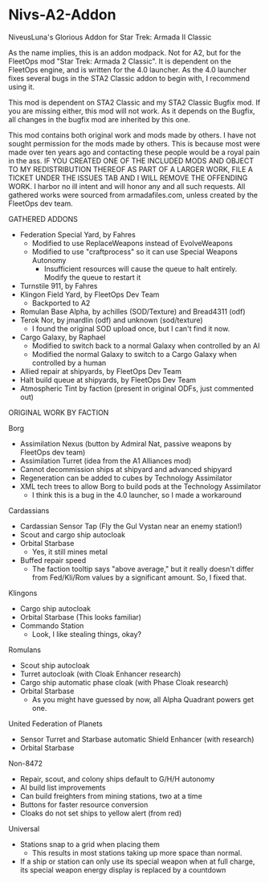 # Nivs-A2-Addon
 NiveusLuna's Glorious Addon for Star Trek: Armada II Classic

As the name implies, this is an addon modpack. Not for A2, but for the FleetOps
mod "Star Trek: Armada 2 Classic". It is dependent on the FleetOps engine, and
is written for the 4.0 launcher. As the 4.0 launcher fixes several bugs in the
STA2 Classic addon to begin with, I recommend using it.

This mod is dependent on STA2 Classic and my STA2 Classic Bugfix mod. If you are
missing either, this mod will not work. As it depends on the Bugfix, all changes
in the bugfix mod are inherited by this one.

This mod contains both original work and mods made by others. I have not sought
permission for the mods made by others. This is because most were made over ten
years ago and contacting these people would be a royal pain in the ass. IF YOU
CREATED ONE OF THE INCLUDED MODS AND OBJECT TO MY REDISTRIBUTION THEREOF AS
PART OF A LARGER WORK, FILE A TICKET UNDER THE ISSUES TAB AND I WILL REMOVE THE
OFFENDING WORK. I harbor no ill intent and will honor any and all such requests.
All gathered works were sourced from armadafiles.com, unless created by the
FleetOps dev team.

GATHERED ADDONS
- Federation Special Yard, by Fahres
	- Modified to use ReplaceWeapons instead of EvolveWeapons
	- Modified to use "craftprocess" so it can use Special Weapons Autonomy
		- Insufficient resources will cause the queue to halt entirely. Modify
		the queue to restart it
- Turnstile 911, by Fahres
- Klingon Field Yard, by FleetOps Dev Team
	- Backported to A2
- Romulan Base Alpha, by achilles (SOD/Texture) and Bread4311 (odf)
- Terok Nor, by jmardlin (odf) and unknown (sod/texture)
	- I found the original SOD upload once, but I can't find it now.
- Cargo Galaxy, by Raphael
	- Modified to switch back to a normal Galaxy when controlled by an AI
	- Modified the normal Galaxy to switch to a Cargo Galaxy when controlled by
	a human
- Allied repair at shipyards, by FleetOps Dev Team
- Halt build queue at shipyards, by FleetOps Dev Team
- Atmospheric Tint by faction (present in original ODFs, just commented out)

ORIGINAL WORK BY FACTION

Borg
- Assimilation Nexus (button by Admiral Nat, passive weapons by FleetOps
  dev team)
- Assimilation Turret (idea from the A1 Alliances mod)
- Cannot decommission ships at shipyard and advanced shipyard
- Regeneration can be added to cubes by Technology Assimilator
- XML tech trees to allow Borg to build pods at the Technology Assimilator
	- I think this is a bug in the 4.0 launcher, so I made a workaround

Cardassians
- Cardassian Sensor Tap (Fly the Gul Vystan near an enemy station!)
- Scout and cargo ship autocloak 
- Orbital Starbase
	- Yes, it still mines metal
- Buffed repair speed
	- The faction tooltip says "above average," but it really doesn't differ
	from Fed/Kli/Rom values by a significant amount. So, I fixed that.

Klingons
- Cargo ship autocloak
- Orbital Starbase (This looks familiar)
- Commando Station
	- Look, I like stealing things, okay?

Romulans
- Scout ship autocloak
- Turret autocloak (with Cloak Enhancer research)
- Cargo ship automatic phase cloak (with Phase Cloak research)
- Orbital Starbase 
	- As you might have guessed by now, all Alpha Quadrant powers get one.

United Federation of Planets
- Sensor Turret and Starbase automatic Shield Enhancer (with research)
- Orbital Starbase

Non-8472
- Repair, scout, and colony ships default to G/H/H autonomy
- AI build list improvements
- Can build freighters from mining stations, two at a time
- Buttons for faster resource conversion
- Cloaks do not set ships to yellow alert (from red)

Universal
- Stations snap to a grid when placing them
	- This results in most stations taking up more space than normal.
- If a ship or station can only use its special weapon when at full charge,
its special weapon energy display is replaced by a countdown
